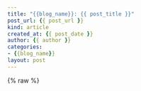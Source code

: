 ```yaml
---
title: "{{blog_name}}: {{ post_title }}"
post_url: {{ post_url }}
kind: article
created_at: {{ post_date }}
author: {{ author }}
categories:
- {{blog_name}}
layout: post
---
```

{% raw %}

